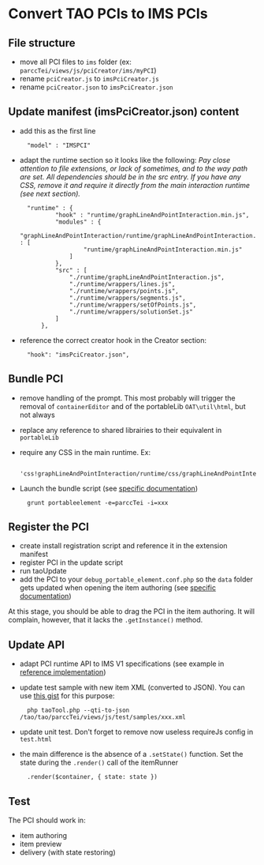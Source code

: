 
# Convert TAO PCIs to IMS PCIs
## File structure
- move all PCI files to `ims` folder (ex: `parccTei/views/js/pciCreator/ims/myPCI`)
- rename `pciCreator.js` to `imsPciCreator.js`
- rename `pciCreator.json` to `imsPciCreator.json`

## Update manifest (imsPciCreator.json) content
- add this as the first line

		"model" : "IMSPCI"
- adapt the runtime section so it looks like the following:
*Pay close attention to file extensions, or lack of sometimes, and to the way path are set. All dependencies should be in the src entry. If you have any CSS, remove it and require it directly from the main interaction runtime (see next section).*

		"runtime" : {
		        "hook" : "runtime/graphLineAndPointInteraction.min.js",
		        "modules" : {
		            "graphLineAndPointInteraction/runtime/graphLineAndPointInteraction.min" : [
		                "runtime/graphLineAndPointInteraction.min.js"
		            ]
		        },
		        "src" : [
		            "./runtime/graphLineAndPointInteraction.js",
		            "./runtime/wrappers/lines.js",
		            "./runtime/wrappers/points.js",
		            "./runtime/wrappers/segments.js",
		            "./runtime/wrappers/setOfPoints.js",
		            "./runtime/wrappers/solutionSet.js"
		        ]
		    },

- reference the correct creator hook in the Creator section:

		"hook": "imsPciCreator.json",

## Bundle PCI
- remove handling of the prompt. This most probably will trigger the removal of `containerEditor` and of the portableLib `OAT\util\html`, but not always
- replace any reference to shared librairies to their equivalent in `portableLib`
- require any CSS in the main runtime. Ex:

		'css!graphLineAndPointInteraction/runtime/css/graphLineAndPointInteraction'

- Launch the bundle script (see [specific documentation](https://hub.taocloud.org/articles/pcipic-development))

		grunt portableelement -e=parccTei -i=xxx

## Register the PCI
- create install registration script and reference it in the extension manifest
- register PCI in the update script
- run taoUpdate
- add the PCI to your `debug_portable_element.conf.php` so the `data` folder gets updated when opening the item authoring (see [specific documentation](https://hub.taocloud.org/articles/pcipic-development))

At this stage, you should be able to drag the PCI in the item authoring. It will complain, however, that it lacks the `.getInstance()` method.

## Update API
- adapt PCI runtime API to IMS V1 specifications (see example in [reference implementation](https://github.com/oat-sa/extension-tao-itemqti-pci/blob/7374649fb2f7a4fce5e01850b55713919a120482/views/js/pciCreator/ims/likertCompact/likert/runtime/js/likertInteraction.js))
- update test sample with new item XML (converted to JSON). You can use [this gist](https://gist.github.com/no-chris/9cb7c67b59ee89e6c95e76f218ccf367) for this purpose:

		php taoTool.php --qti-to-json /tao/tao/parccTei/views/js/test/samples/xxx.xml
		
- update unit test. Don't forget to remove now useless requireJs config in `test.html`
- the main difference is the absence of a `.setState()` function. Set the state during the `.render()` call of the itemRunner

		.render($container, { state: state })

## Test
The PCI should work in:
- item authoring
- item preview
- delivery (with state restoring)


